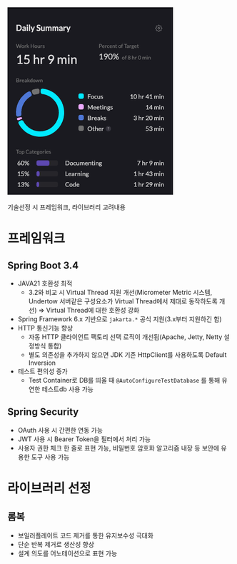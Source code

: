 <img src="/Tracking_Time/4_Apr/250423.png">

기술선정 시 프레임워크, 라이브러리 고려내용

# 프레임워크

## Spring Boot 3.4

- JAVA21 호환성 최적
    - 3.2와 비교 시 Virtual Thread 지원 개선(Micrometer Metric 시스템, Undertow 서버같은 구성요소가 Virtual Thread에서 제대로 동작하도록 개선) ⇒ Virtual Thread에 대한 호환성 강화
- Spring Framework 6.x 기반으로 `jakarta.*` 공식 지원(3.x부터 지원하긴 함)
- HTTP 통신기능 향상
    - 자동 HTTP 클라이언트 팩토리 선택 로직이 개선됨(Apache, Jetty, Netty 설정방식 통합)
    - 별도 의존성을 추가하지 않으면 JDK 기존 HttpClient를 사용하도록 Default Inversion
- 테스트 편의성 증가
    - Test Container로 DB를 띄울 때 `@AutoConfigureTestDatabase` 를 통해 유연한 테스트db 사용 가능

## Spring Security

- OAuth 사용 시 간편한 연동 가능
- JWT 사용 시 Bearer Token을 필터에서 처리 가능
- 사용자 권한 체크 한 줄로 표현 가능, 비밀번호 암호화 알고리즘 내장 등 보안에 유용한 도구 사용 가능

# 라이브러리 선정

## 롬복

- 보일러플레이트 코드 제거를 통한 유지보수성 극대화
- 단순 반복 제거로 생산성 향상
- 설계 의도를 어노테이션으로 표현 가능
